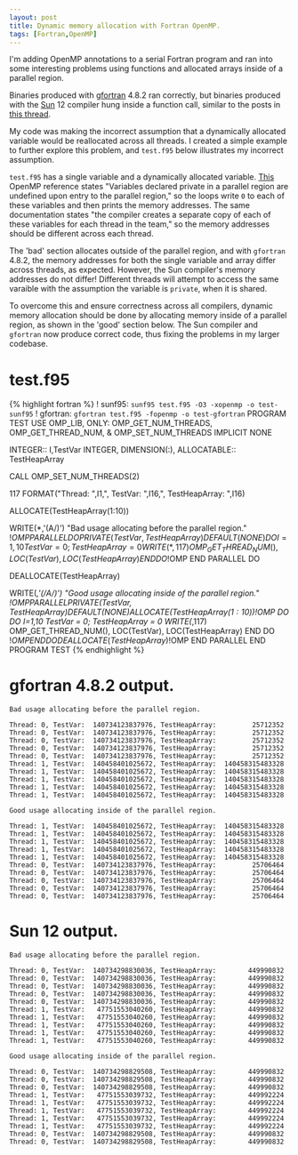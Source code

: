 ```yaml
---
layout: post
title: Dynamic memory allocation with Fortran OpenMP.
tags: [Fortran,OpenMP]
---
```


I'm adding OpenMP annotations to a serial Fortran program
and ran into some interesting problems using functions and
allocated arrays inside of a parallel region.

Binaries produced with [gfortran][gfortran] 4.8.2 ran correctly, but
binaries produced with the [Sun][sun] 12 compiler hung
inside a function call, similar to the posts in [this thread][hanging].

My code was making the incorrect assumption that a dynamically allocated
variable would be reallocated across all threads.
I created a simple example to further explore this problem, and
`test.f95` below illustrates my incorrect assumption.

`test.f95` has a single variable and a dynamically allocated variable.
[This][openmp] OpenMP reference states "Variables declared private in a
parallel region are undefined upon entry to the parallel region,"
so the loops write `0` to each of these variables and then
prints the memory addresses.
The same documentation states "the compiler creates a separate copy of each
of these variables for each thread in the team,"
so the memory addresses should be different across each thread.

The 'bad' section allocates outside of the parallel region,
and with `gfortran` 4.8.2, the memory addresses for both the
single variable and array differ across threads, as expected.
However, the Sun compiler's memory addresses do not differ!
Different threads will attempt to access the same varaible
with the assumption the variable is `private`, when it is shared.

To overcome this and ensure correctness across all compilers,
dynamic memory allocation should be done by allocating memory
inside of a parallel region, as shown in the 'good' section below.
The Sun compiler and `gfortran` now produce correct code,
thus fixing the problems in my larger codebase.

# test.f95

{% highlight fortran %}
! sunf95: `sunf95 test.f95 -O3 -xopenmp -o test-sunf95`
! gfortran: `gfortran test.f95 -fopenmp -o test-gfortran`
PROGRAM TEST
  USE OMP_LIB, ONLY: OMP_GET_NUM_THREADS, OMP_GET_THREAD_NUM, &
    OMP_SET_NUM_THREADS
  IMPLICIT NONE

  INTEGER:: I,TestVar
  INTEGER, DIMENSION(:), ALLOCATABLE:: TestHeapArray

  CALL OMP_SET_NUM_THREADS(2)

  117 FORMAT("Thread: ",I1,", TestVar: ",I16,", TestHeapArray: ",I16)

  ALLOCATE(TestHeapArray(1:10))

  WRITE(*,'(A/)') "Bad usage allocating before the parallel region."
!$OMP PARALLEL DO PRIVATE(TestVar,TestHeapArray) DEFAULT (NONE)
  DO I=1,10
    TestVar = 0; TestHeapArray = 0
    WRITE(*,117) OMP_GET_THREAD_NUM(), LOC(TestVar), LOC(TestHeapArray)
  END DO
!$OMP END PARALLEL DO

  DEALLOCATE(TestHeapArray)

  WRITE(*,'(/A/)') "Good usage allocating inside of the parallel region."
!$OMP PARALLEL PRIVATE(TestVar,TestHeapArray) DEFAULT (NONE)
  ALLOCATE(TestHeapArray(1:10))
!$OMP DO
  DO I=1,10
    TestVar = 0; TestHeapArray = 0
    WRITE(*,117) OMP_GET_THREAD_NUM(), LOC(TestVar), LOC(TestHeapArray)
  END DO
!$OMP END DO
  DEALLOCATE(TestHeapArray)
!$OMP END PARALLEL
END PROGRAM TEST
{% endhighlight %}

# gfortran 4.8.2 output.

```
Bad usage allocating before the parallel region.

Thread: 0, TestVar:  140734123837976, TestHeapArray:         25712352
Thread: 0, TestVar:  140734123837976, TestHeapArray:         25712352
Thread: 0, TestVar:  140734123837976, TestHeapArray:         25712352
Thread: 0, TestVar:  140734123837976, TestHeapArray:         25712352
Thread: 0, TestVar:  140734123837976, TestHeapArray:         25712352
Thread: 1, TestVar:  140458401025672, TestHeapArray:  140458315483328
Thread: 1, TestVar:  140458401025672, TestHeapArray:  140458315483328
Thread: 1, TestVar:  140458401025672, TestHeapArray:  140458315483328
Thread: 1, TestVar:  140458401025672, TestHeapArray:  140458315483328
Thread: 1, TestVar:  140458401025672, TestHeapArray:  140458315483328

Good usage allocating inside of the parallel region.

Thread: 1, TestVar:  140458401025672, TestHeapArray:  140458315483328
Thread: 1, TestVar:  140458401025672, TestHeapArray:  140458315483328
Thread: 1, TestVar:  140458401025672, TestHeapArray:  140458315483328
Thread: 1, TestVar:  140458401025672, TestHeapArray:  140458315483328
Thread: 1, TestVar:  140458401025672, TestHeapArray:  140458315483328
Thread: 0, TestVar:  140734123837976, TestHeapArray:         25706464
Thread: 0, TestVar:  140734123837976, TestHeapArray:         25706464
Thread: 0, TestVar:  140734123837976, TestHeapArray:         25706464
Thread: 0, TestVar:  140734123837976, TestHeapArray:         25706464
Thread: 0, TestVar:  140734123837976, TestHeapArray:         25706464
```

# Sun 12 output.

```
Bad usage allocating before the parallel region.

Thread: 0, TestVar:  140734298830036, TestHeapArray:        449990832
Thread: 0, TestVar:  140734298830036, TestHeapArray:        449990832
Thread: 0, TestVar:  140734298830036, TestHeapArray:        449990832
Thread: 0, TestVar:  140734298830036, TestHeapArray:        449990832
Thread: 0, TestVar:  140734298830036, TestHeapArray:        449990832
Thread: 1, TestVar:   47751553040260, TestHeapArray:        449990832
Thread: 1, TestVar:   47751553040260, TestHeapArray:        449990832
Thread: 1, TestVar:   47751553040260, TestHeapArray:        449990832
Thread: 1, TestVar:   47751553040260, TestHeapArray:        449990832
Thread: 1, TestVar:   47751553040260, TestHeapArray:        449990832

Good usage allocating inside of the parallel region.

Thread: 0, TestVar:  140734298829508, TestHeapArray:        449990832
Thread: 0, TestVar:  140734298829508, TestHeapArray:        449990832
Thread: 0, TestVar:  140734298829508, TestHeapArray:        449990832
Thread: 1, TestVar:   47751553039732, TestHeapArray:        449992224
Thread: 1, TestVar:   47751553039732, TestHeapArray:        449992224
Thread: 1, TestVar:   47751553039732, TestHeapArray:        449992224
Thread: 1, TestVar:   47751553039732, TestHeapArray:        449992224
Thread: 1, TestVar:   47751553039732, TestHeapArray:        449992224
Thread: 0, TestVar:  140734298829508, TestHeapArray:        449990832
Thread: 0, TestVar:  140734298829508, TestHeapArray:        449990832
```

[hanging]: http://software.intel.com/en-us/forums/topic/289962
[recursive]: https://groups.google.com/forum/#!topic/comp.lang.fortran/WcV9MNtekfY
[gfortran]: http://gcc.gnu.org/wiki/GFortran
[sun]: http://docs.oracle.com/cd/E19205-01/819-5263/aevcv/index.html
[openmp]: http://www.math.hkbu.edu.hk/parallel/pgi/doc/pgiws_ug/pgi32u11.htm#Heading126

